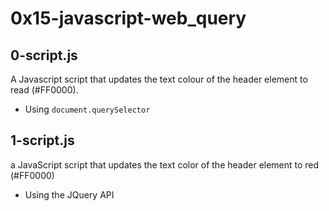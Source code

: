 # 0x15-javascript-web_query

## 0-script.js
A Javascript script that updates the text colour of the header element to read (#FF0000).
- Using ``` document.querySelector ```

## 1-script.js

a JavaScript script that updates the text color of the header element to red (#FF0000)
- Using the JQuery API